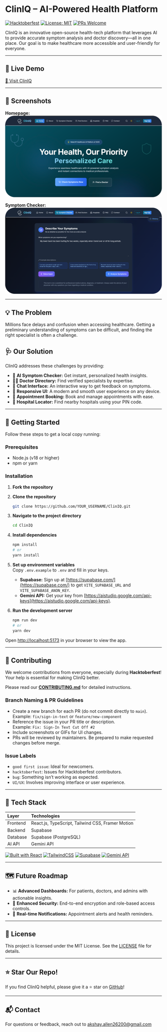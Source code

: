# ClinIQ – AI-Powered Health Platform

[![Hacktoberfest](https://img.shields.io/badge/Hacktoberfest-2025-orange.svg)](https://hacktoberfest.com/)
[![License: MIT](https://img.shields.io/badge/License-MIT-yellow.svg)](LICENSE)
[![PRs Welcome](https://img.shields.io/badge/PRs-welcome-brightgreen.svg)](CONTRIBUTING.md)

ClinIQ is an innovative open-source health-tech platform that leverages AI to provide accurate symptom analysis and doctor discovery—all in one place. Our goal is to make healthcare more accessible and user-friendly for everyone.

---

## 🚀 Live Demo

[🔗 Visit ClinIQ](https://cliniq-iota.vercel.app/)

---

## 📸 Screenshots

**Homepage:**
![Home Page](./public/cliniqhome.png)

**Symptom Checker:**
![Symptom Checker](./public/cliniqsymptomchecker.png)

---

## 💡 The Problem

Millions face delays and confusion when accessing healthcare. Getting a preliminary understanding of symptoms can be difficult, and finding the right specialist is often a challenge.

## 🩺 Our Solution

ClinIQ addresses these challenges by providing:

- 🧠 **AI Symptom Checker:** Get instant, personalized health insights.
- 👩‍⚕️ **Doctor Directory:** Find verified specialists by expertise.
- 💬 **Chat Interface:** An interactive way to get feedback on symptoms.
- 📱 **Responsive UI:** A modern and smooth user experience on any device.
- 📅 **Appointment Booking:** Book and manage appointments with ease.
- 🏥 **Hospital Locator:** Find nearby hospitals using your PIN code.

---

## 🚀 Getting Started

Follow these steps to get a local copy running:

### Prerequisites

- Node.js (v18 or higher)  
- npm or yarn  

### Installation

1. **Fork the repository**  
2. **Clone the repository**  
    ```sh
    git clone https://github.com/YOUR_USERNAME/ClinIQ.git
    ```
3. **Navigate to the project directory**  
    ```sh
    cd ClinIQ
    ```
4. **Install dependencies**  
    ```sh
    npm install
    # or
    yarn install
    ```
5. **Set up environment variables**  
   Copy `.env.example` to `.env` and fill in your keys.  
   - **Supabase:** Sign up at [https://supabase.com/](https://supabase.com/) to get `VITE_SUPABASE_URL` and `VITE_SUPABASE_ANON_KEY`.  
   - **Gemini API:** Get your key from [https://aistudio.google.com/api-keys](https://aistudio.google.com/api-keys).

6. **Run the development server**  
    ```sh
    npm run dev
    # or
    yarn dev
    ```
Open [http://localhost:5173](http://localhost:5173) in your browser to view the app.

---

## 🤝 Contributing

We welcome contributions from everyone, especially during **Hacktoberfest**! Your help is essential for making ClinIQ better.

Please read our [**CONTRIBUTING.md**](CONTRIBUTING.md) for detailed instructions.

### Branch Naming & PR Guidelines

- Create a new branch for each PR (do not commit directly to `main`).  
  Example: `fix/sign-in-text` or `feature/new-component`  
- Reference the issue in your PR title or description.  
  Example: `Fix: Sign-In Text Cut Off #2`  
- Include screenshots or GIFs for UI changes.  
- PRs will be reviewed by maintainers. Be prepared to make requested changes before merge.

### Issue Labels

- `good first issue`: Ideal for newcomers.  
- `hacktoberfest`: Issues for Hacktoberfest contributors.  
- `bug`: Something isn’t working as expected.  
- `UI/UX`: Involves improving interface or user experience.  

---

## 🧰 Tech Stack

| Layer    | Technologies                               |
| :------- | :----------------------------------------- |
| Frontend | React.js, TypeScript, Tailwind CSS, Framer Motion |
| Backend  | Supabase                                   |
| Database | Supabase (PostgreSQL)                      |
| AI API   | Gemini API                                 |

[![Built with React](https://img.shields.io/badge/Built%20with-React-blue.svg)](https://reactjs.org/)
[![TailwindCSS](https://img.shields.io/badge/Styled%20with-Tailwind%20CSS-teal.svg)](https://tailwindcss.com/)
[![Supabase](https://img.shields.io/badge/Backend-Supabase-blueviolet.svg)](https://supabase.com/)
[![Gemini API](https://img.shields.io/badge/AI-Gemini-orange.svg)](https://developers.google.com/)

---

## 🗺️ Future Roadmap

- 📊 **Advanced Dashboards:** For patients, doctors, and admins with actionable insights.  
- 🔐 **Enhanced Security:** End-to-end encryption and role-based access controls.  
- 🔔 **Real-time Notifications:** Appointment alerts and health reminders.

---

## 📝 License

This project is licensed under the MIT License. See the [LICENSE](LICENSE) file for details.

---

## ⭐ Star Our Repo!

If you find ClinIQ helpful, please give it a ⭐ star on [GitHub](https://github.com/aksh-g/ClinIQ)!

---

## 📬 Contact

For questions or feedback, reach out to [akshay.allen26200@gmail.com](mailto:akshay.allen26200@gmail.com)
